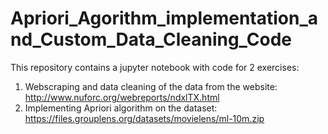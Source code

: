 # Apriori_Agorithm_implementation_and_Custom_Data_Cleaning_Code
This repository contains a jupyter notebook with code for 2 exercises:

1. Webscraping and data cleaning of the data from the website: http://www.nuforc.org/webreports/ndxlTX.html
2. Implementing Apriori algorithm on the dataset: https://files.grouplens.org/datasets/movielens/ml-10m.zip 
